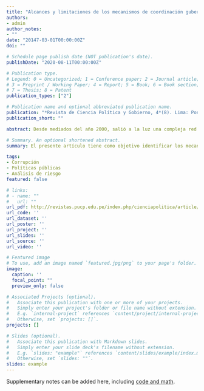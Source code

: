 ```yaml
---
title: "Alcances y limitaciones de los mecanismos de coordinación gubernamental en la política anticorrupción: el caso de la Oficina de Fortalecimiento Ético y Lucha contra la Corrupción en Sunat"
authors:
- admin
author_notes:
- ""
date: "20147-03-01T00:00:00Z"
doi: ""

# Schedule page publish date (NOT publication's date).
publishDate: "2020-08-11T00:00:00Z"

# Publication type.
# Legend: 0 = Uncategorized; 1 = Conference paper; 2 = Journal article;
# 3 = Preprint / Working Paper; 4 = Report; 5 = Book; 6 = Book section;
# 7 = Thesis; 8 = Patent
publication_types: ["2"]

# Publication name and optional abbreviated publication name.
publication: "*Revista de Ciencia Política y Gobierno, 4*(8). Lima: Pontificia Universidad Católica del Perú"
publication_short: ""

abstract: Desde mediados del año 2000, salió a la luz una compleja red de corrupción que capturó a diversas entidades del Estado en la década de 1990, lo que generó el surgimiento de una serie de iniciativas de política vinculadas con la lucha contra la corrupción. Durante ese periodo, la Superintendencia Nacional de Aduanas y de Administración Tributaria (Sunat) fue una de las instituciones que estuvo inmersa en casos de gran corrupción, asimismo se ha constituido como una entidad con alto riesgo en la incidencia de casos de corrupción hasta la actualidad. Por ello, desde 2012 se puso en funcionamiento la Oficina de Fortalecimiento Ético y Lucha contra la Corrupción, la cual tiene por objetivo el desarrollo de acciones de prevención y control de la corrupción dentro de los procesos institucionales de la institución. El presente artículo tiene como objetivo identificar los mecanismos de coordinación gubernamental usados en la implementación de políticas anticorrupción dentro de la Sunat, durante el periodo 2012-2015. Asimismo, se busca describir cuáles fueron las principales limitaciones que se presentaron durante dicho proceso. Según los resultados de la investigación, entre las principales limitaciones se encuentran (i) la influencia política de la alta dirección durante la investigación de casos de corrupción, (ii) el solapamiento de distintos dispositivos de política anticorrupción, (iii) vacíos dentro del funcionamiento del Órgano de Control Institucional (OCI), (iv) ineficientes sistemas de identificación de riesgos de corrupción, (v) desiguales capacidades técnicas entre las áreas encargadas de la política, (vi) así como limitados recursos logísticos y presupuestales.

# Summary. An optional shortened abstract.
summary: El presente artículo tiene como objetivo identificar los mecanismos de coordinación gubernamental usados en la implementación de políticas anticorrupción dentro de la Sunat, durante el periodo 2012-2015. Asimismo, se busca describir cuáles fueron las principales limitaciones que se presentaron durante dicho proceso.

tags:
- Corrupción
- Políticas públicas
- Análisis de riesgo
featured: false

# links:
# - name: ""
#   url: ""
url_pdf: http://revistas.pucp.edu.pe/index.php/cienciapolitica/article/view/19970/19988
url_code: ''
url_dataset: ''
url_poster: ''
url_project: ''
url_slides: ''
url_source: ''
url_video: ''

# Featured image
# To use, add an image named `featured.jpg/png` to your page's folder. 
image:
  caption: ''
  focal_point: ""
  preview_only: false

# Associated Projects (optional).
#   Associate this publication with one or more of your projects.
#   Simply enter your project's folder or file name without extension.
#   E.g. `internal-project` references `content/project/internal-project/index.md`.
#   Otherwise, set `projects: []`.
projects: []

# Slides (optional).
#   Associate this publication with Markdown slides.
#   Simply enter your slide deck's filename without extension.
#   E.g. `slides: "example"` references `content/slides/example/index.md`.
#   Otherwise, set `slides: ""`.
slides: example
---
```


Supplementary notes can be added here, including [code and math](https://sourcethemes.com/academic/docs/writing-markdown-latex/).
